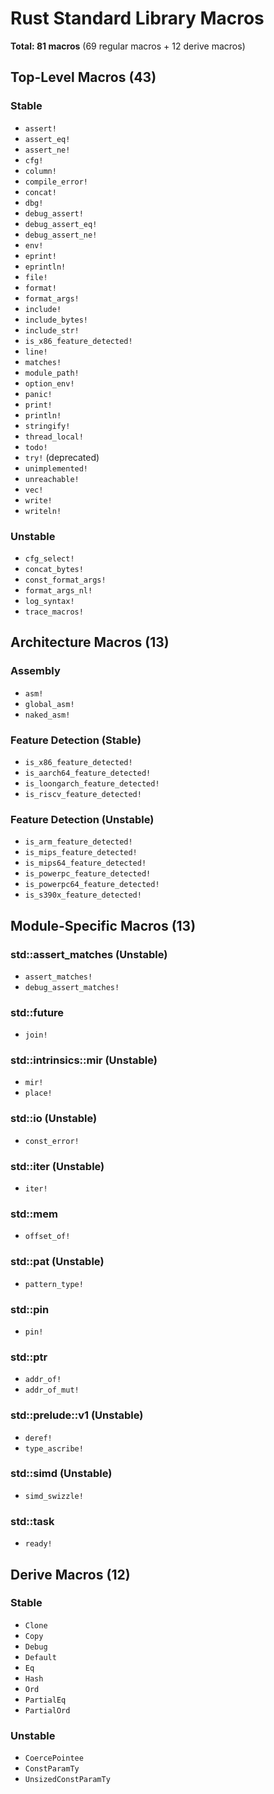 # Rust Standard Library Macros

**Total: 81 macros** (69 regular macros + 12 derive macros)

## Top-Level Macros (43)

### Stable
- `assert!`
- `assert_eq!`
- `assert_ne!`
- `cfg!`
- `column!`
- `compile_error!`
- `concat!`
- `dbg!`
- `debug_assert!`
- `debug_assert_eq!`
- `debug_assert_ne!`
- `env!`
- `eprint!`
- `eprintln!`
- `file!`
- `format!`
- `format_args!`
- `include!`
- `include_bytes!`
- `include_str!`
- `is_x86_feature_detected!`
- `line!`
- `matches!`
- `module_path!`
- `option_env!`
- `panic!`
- `print!`
- `println!`
- `stringify!`
- `thread_local!`
- `todo!`
- `try!` (deprecated)
- `unimplemented!`
- `unreachable!`
- `vec!`
- `write!`
- `writeln!`

### Unstable
- `cfg_select!`
- `concat_bytes!`
- `const_format_args!`
- `format_args_nl!`
- `log_syntax!`
- `trace_macros!`

## Architecture Macros (13)

### Assembly
- `asm!`
- `global_asm!`
- `naked_asm!`

### Feature Detection (Stable)
- `is_x86_feature_detected!`
- `is_aarch64_feature_detected!`
- `is_loongarch_feature_detected!`
- `is_riscv_feature_detected!`

### Feature Detection (Unstable)
- `is_arm_feature_detected!`
- `is_mips_feature_detected!`
- `is_mips64_feature_detected!`
- `is_powerpc_feature_detected!`
- `is_powerpc64_feature_detected!`
- `is_s390x_feature_detected!`

## Module-Specific Macros (13)

### std::assert_matches (Unstable)
- `assert_matches!`
- `debug_assert_matches!`

### std::future
- `join!`

### std::intrinsics::mir (Unstable)
- `mir!`
- `place!`

### std::io (Unstable)
- `const_error!`

### std::iter (Unstable)
- `iter!`

### std::mem
- `offset_of!`

### std::pat (Unstable)
- `pattern_type!`

### std::pin
- `pin!`

### std::ptr
- `addr_of!`
- `addr_of_mut!`

### std::prelude::v1 (Unstable)
- `deref!`
- `type_ascribe!`

### std::simd (Unstable)
- `simd_swizzle!`

### std::task
- `ready!`

## Derive Macros (12)

### Stable
- `Clone`
- `Copy`
- `Debug`
- `Default`
- `Eq`
- `Hash`
- `Ord`
- `PartialEq`
- `PartialOrd`

### Unstable
- `CoercePointee`
- `ConstParamTy`
- `UnsizedConstParamTy`

